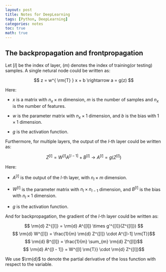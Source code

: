```yaml
---
layout: post
title: Notes for DeepLearning
tags: [Python, DeepLearning]
categories: notes
toc: true
math: true
---
```


## The backpropagation and frontpropagation

Let $[l]$ be the index of layer, $(m)$ denotes the index of training(or testing) samples. A single netural node could be written as:

$$ z = w^{ \rm{T} } x + b \rightarrow a = g(z) $$

Here:

- $x$ is a matrix with $n_{x} \times m$ dimension, $m$ is the number of samples and $n_{x}$ is the number of features.

- $w$ is the parameter matrix with $n_{x} \times 1$ dimension, and $b$ is the bias with $1 \times 1$ dimension.

- $g$ is the activation function.

Furthermore, for multiple layers, the output of the $l$-th layer could be written as:

$$ Z^{[l]} = W^{[l]} A^{[l - 1]} + B^{[l]} \rightarrow A^{[l]} = g(Z^{[l]})$$

Here:

- $A^{[l]}$ is the output of the $l$-th layer, with $n_{l} \times m$ dimension.

- $W^{[l]}$ is the parameter matrix with $n_{l} \times n_{l - 1}$ dimension, and $B^{[l]}$ is the bias with $n_{l} \times 1$ dimension.

- $g$ is the activation function.

And for backpropagation, the gradient of the $l$-th layer could be written as:

$$ \rm{d} Z^{[l]} = \rm{d} A^{[l]} \times g'^{[l]}(Z^{[l]}) $$
$$ \rm{d} W^{[l]} = \frac{1}{m} \rm{d} Z^{[l]} \cdot A^{[l-1] \rm{T}}$$
$$ \rm{d} B^{[l]} = \frac{1}{m} \sum_{m} \rm{d} Z^{[l]}$$
$$ \rm{d} A^{[l - 1]} = W^{[l] \rm{T}} \cdot \rm{d} Z^{[l]}$$

We use $\rm{d}$ to denote the partial derivative of the loss function with respect to the variable.

